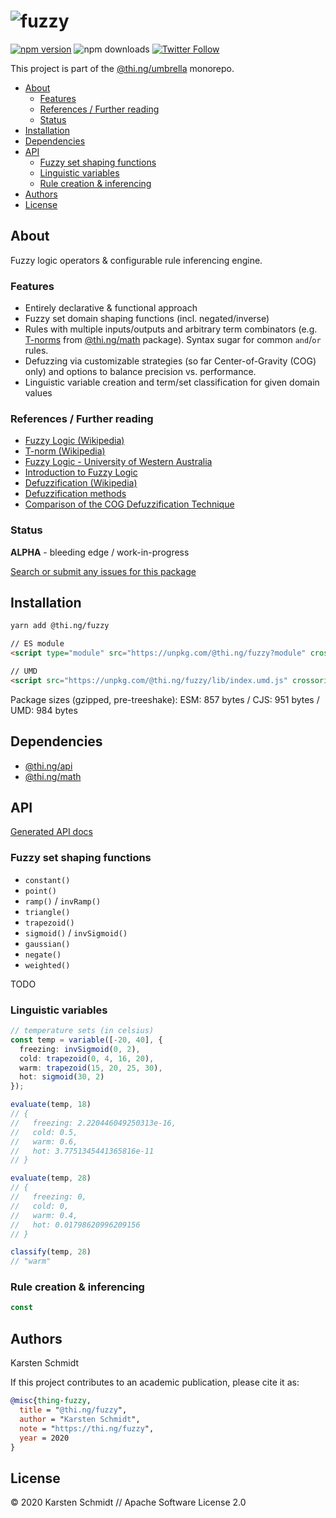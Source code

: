 <!-- This file is generated - DO NOT EDIT! -->

# ![fuzzy](https://media.thi.ng/umbrella/banners/thing-fuzzy.svg?74e82ef9)

[![npm version](https://img.shields.io/npm/v/@thi.ng/fuzzy.svg)](https://www.npmjs.com/package/@thi.ng/fuzzy)
![npm downloads](https://img.shields.io/npm/dm/@thi.ng/fuzzy.svg)
[![Twitter Follow](https://img.shields.io/twitter/follow/thing_umbrella.svg?style=flat-square&label=twitter)](https://twitter.com/thing_umbrella)

This project is part of the
[@thi.ng/umbrella](https://github.com/thi-ng/umbrella/) monorepo.

- [About](#about)
  - [Features](#features)
  - [References / Further reading](#references---further-reading)
  - [Status](#status)
- [Installation](#installation)
- [Dependencies](#dependencies)
- [API](#api)
  - [Fuzzy set shaping functions](#fuzzy-set-shaping-functions)
  - [Linguistic variables](#linguistic-variables)
  - [Rule creation & inferencing](#rule-creation--inferencing)
- [Authors](#authors)
- [License](#license)

## About

Fuzzy logic operators & configurable rule inferencing engine.

### Features

- Entirely declarative & functional approach
- Fuzzy set domain shaping functions (incl. negated/inverse)
- Rules with multiple inputs/outputs and arbitrary term combinators (e.g.
  [T-norms](https://en.wikipedia.org/wiki/T-norm) from
  [@thi.ng/math](https://github.com/thi-ng/umbrella/blob/feature/fuzzy/packages/math/src/tnorms.ts)
  package). Syntax sugar for common `and`/`or` rules.
- Defuzzing via customizable strategies (so far Center-of-Gravity (COG) only)
  and options to balance precision vs. performance.
- Linguistic variable creation and term/set classification for given domain
  values

### References / Further reading

- [Fuzzy Logic (Wikipedia)](https://en.wikipedia.org/wiki/Fuzzy_logic)
- [T-norm (Wikipedia)](https://en.wikipedia.org/wiki/T-Norm)
- [Fuzzy Logic - University of Western Australia](https://teaching.csse.uwa.edu.au/units/CITS7212/Lectures/Students/Fuzzy.pdf)
- [Introduction to Fuzzy Logic](https://www.researchgate.net/publication/267041266_Introduction_to_fuzzy_logic)
- [Defuzzification (Wikipedia)](https://en.wikipedia.org/wiki/Defuzzification)
- [Defuzzification methods](https://cse.iitkgp.ac.in/~dsamanta/courses/archive/sca/Archives/Chapter%205%20Defuzzification%20Methods.pdf)
- [Comparison of the COG Defuzzification Technique](https://arxiv.org/pdf/1612.00742.pdf)

### Status

**ALPHA** - bleeding edge / work-in-progress

[Search or submit any issues for this package](https://github.com/thi-ng/umbrella/issues?q=%5Bfuzzy%5D+in%3Atitle)

## Installation

```bash
yarn add @thi.ng/fuzzy
```

```html
// ES module
<script type="module" src="https://unpkg.com/@thi.ng/fuzzy?module" crossorigin></script>

// UMD
<script src="https://unpkg.com/@thi.ng/fuzzy/lib/index.umd.js" crossorigin></script>
```

Package sizes (gzipped, pre-treeshake): ESM: 857 bytes / CJS: 951 bytes / UMD: 984 bytes

## Dependencies

- [@thi.ng/api](https://github.com/thi-ng/umbrella/tree/develop/packages/api)
- [@thi.ng/math](https://github.com/thi-ng/umbrella/tree/develop/packages/math)

## API

[Generated API docs](https://docs.thi.ng/umbrella/fuzzy/)

### Fuzzy set shaping functions

- `constant()`
- `point()`
- `ramp()` / `invRamp()`
- `triangle()`
- `trapezoid()`
- `sigmoid()` / `invSigmoid()`
- `gaussian()`
- `negate()`
- `weighted()`

TODO

### Linguistic variables

```ts
// temperature sets (in celsius)
const temp = variable([-20, 40], {
  freezing: invSigmoid(0, 2),
  cold: trapezoid(0, 4, 16, 20),
  warm: trapezoid(15, 20, 25, 30),
  hot: sigmoid(30, 2)
});

evaluate(temp, 18)
// {
//   freezing: 2.220446049250313e-16,
//   cold: 0.5,
//   warm: 0.6,
//   hot: 3.7751345441365816e-11
// }

evaluate(temp, 28)
// {
//   freezing: 0,
//   cold: 0,
//   warm: 0.4,
//   hot: 0.01798620996209156
// }

classify(temp, 28)
// "warm"
```

### Rule creation & inferencing

```ts
const
```

## Authors

Karsten Schmidt

If this project contributes to an academic publication, please cite it as:

```bibtex
@misc{thing-fuzzy,
  title = "@thi.ng/fuzzy",
  author = "Karsten Schmidt",
  note = "https://thi.ng/fuzzy",
  year = 2020
}
```

## License

&copy; 2020 Karsten Schmidt // Apache Software License 2.0

